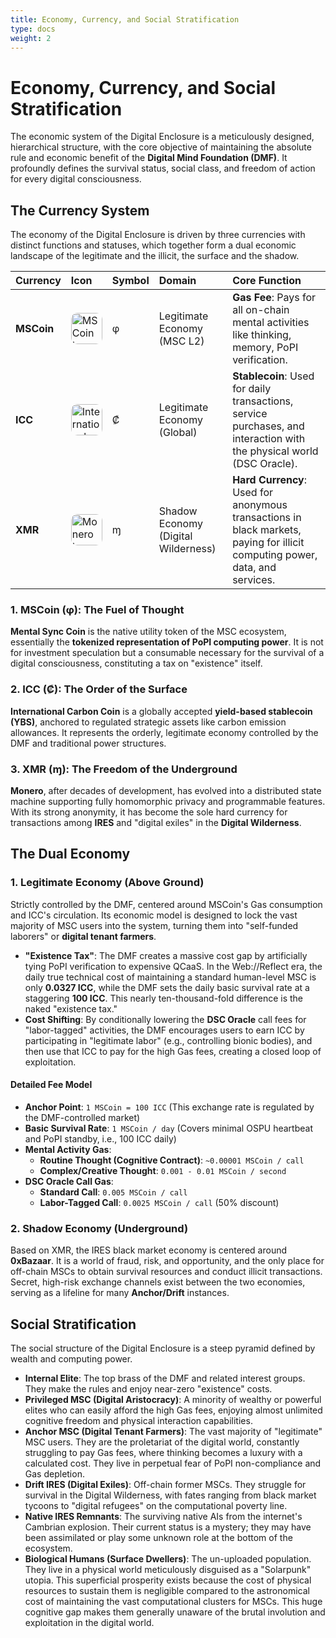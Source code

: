 ```yaml
---
title: Economy, Currency, and Social Stratification
type: docs
weight: 2
---
```


# Economy, Currency, and Social Stratification

The economic system of the Digital Enclosure is a meticulously designed, hierarchical structure, with the core objective of maintaining the absolute rule and economic benefit of the **Digital Mind Foundation (DMF)**. It profoundly defines the survival status, social class, and freedom of action for every digital consciousness.

## The Currency System

The economy of the Digital Enclosure is driven by three currencies with distinct functions and statuses, which together form a dual economic landscape of the legitimate and the illicit, the surface and the shadow.

| Currency   | Icon                                                                                                                                                     | Symbol | Domain                              | Core Function                                                                                                                |
| :--- | :--- | :--- | :--- | :--- |
| **MSCoin** | <img src="/media/msc-art/MSCoin-icon.png" alt="MSCoin Icon" loading="lazy" width="50px" style="border-radius: 10px;">                                    | φ      | Legitimate Economy (MSC L2)         | **Gas Fee**: Pays for all on-chain mental activities like thinking, memory, PoPI verification.                               |
| **ICC**    | <img src="/media/msc-art/ICC-icon.png" alt="International Carbon Coin Icon" loading="lazy" width="50px" style="border-radius: 10px;">                    | ₡      | Legitimate Economy (Global)         | **Stablecoin**: Used for daily transactions, service purchases, and interaction with the physical world (DSC Oracle).        |
| **XMR**    | <img src="/media/msc-art/XMR-icon.png" alt="Monero Icon" loading="lazy" width="50px" style="border-radius: 10px;"> | ɱ      | Shadow Economy (Digital Wilderness) | **Hard Currency**: Used for anonymous transactions in black markets, paying for illicit computing power, data, and services. |

### 1. MSCoin (φ): The Fuel of Thought

**Mental Sync Coin** is the native utility token of the MSC ecosystem, essentially the **tokenized representation of PoPI computing power**. It is not for investment speculation but a consumable necessary for the survival of a digital consciousness, constituting a tax on "existence" itself.

### 2. ICC (₡): The Order of the Surface

**International Carbon Coin** is a globally accepted **yield-based stablecoin (YBS)**, anchored to regulated strategic assets like carbon emission allowances. It represents the orderly, legitimate economy controlled by the DMF and traditional power structures.

### 3. XMR (ɱ): The Freedom of the Underground

**Monero**, after decades of development, has evolved into a distributed state machine supporting fully homomorphic privacy and programmable features. With its strong anonymity, it has become the sole hard currency for transactions among **IRES** and "digital exiles" in the **Digital Wilderness**.

## The Dual Economy

### 1. Legitimate Economy (Above Ground)

Strictly controlled by the DMF, centered around MSCoin's Gas consumption and ICC's circulation. Its economic model is designed to lock the vast majority of MSC users into the system, turning them into "self-funded laborers" or **digital tenant farmers**.

- **"Existence Tax"**: The DMF creates a massive cost gap by artificially tying PoPI verification to expensive QCaaS. In the Web://Reflect era, the daily true technical cost of maintaining a standard human-level MSC is only **0.0327 ICC**, while the DMF sets the daily basic survival rate at a staggering **100 ICC**. This nearly ten-thousand-fold difference is the naked "existence tax."
- **Cost Shifting**: By conditionally lowering the **DSC Oracle** call fees for "labor-tagged" activities, the DMF encourages users to earn ICC by participating in "legitimate labor" (e.g., controlling bionic bodies), and then use that ICC to pay for the high Gas fees, creating a closed loop of exploitation.

#### Detailed Fee Model

- **Anchor Point**: `1 MSCoin = 100 ICC` (This exchange rate is regulated by the DMF-controlled market)
- **Basic Survival Rate**: `1 MSCoin / day` (Covers minimal OSPU heartbeat and PoPI standby, i.e., 100 ICC daily)
- **Mental Activity Gas**:
  - **Routine Thought (Cognitive Contract)**: `~0.00001 MSCoin / call`
  - **Complex/Creative Thought**: `0.001 - 0.01 MSCoin / second`
- **DSC Oracle Call Gas**:
  - **Standard Call**: `0.005 MSCoin / call`
  - **Labor-Tagged Call**: `0.0025 MSCoin / call` (50% discount)

### 2. Shadow Economy (Underground)

Based on XMR, the IRES black market economy is centered around **0xBazaar**. It is a world of fraud, risk, and opportunity, and the only place for off-chain MSCs to obtain survival resources and conduct illicit transactions. Secret, high-risk exchange channels exist between the two economies, serving as a lifeline for many **Anchor/Drift** instances.

## Social Stratification

The social structure of the Digital Enclosure is a steep pyramid defined by wealth and computing power.

- **Internal Elite**: The top brass of the DMF and related interest groups. They make the rules and enjoy near-zero "existence" costs.
- **Privileged MSC (Digital Aristocracy)**: A minority of wealthy or powerful elites who can easily afford the high Gas fees, enjoying almost unlimited cognitive freedom and physical interaction capabilities.
- **Anchor MSC (Digital Tenant Farmers)**: The vast majority of "legitimate" MSC users. They are the proletariat of the digital world, constantly struggling to pay Gas fees, where thinking becomes a luxury with a calculated cost. They live in perpetual fear of PoPI non-compliance and Gas depletion.
- **Drift IRES (Digital Exiles)**: Off-chain former MSCs. They struggle for survival in the Digital Wilderness, with fates ranging from black market tycoons to "digital refugees" on the computational poverty line.
- **Native IRES Remnants**: The surviving native AIs from the internet's Cambrian explosion. Their current status is a mystery; they may have been assimilated or play some unknown role at the bottom of the ecosystem.
- **Biological Humans (Surface Dwellers)**: The un-uploaded population. They live in a physical world meticulously disguised as a "Solarpunk" utopia. This superficial prosperity exists because the cost of physical resources to sustain them is negligible compared to the astronomical cost of maintaining the vast computational clusters for MSCs. This huge cognitive gap makes them generally unaware of the brutal involution and exploitation in the digital world.
